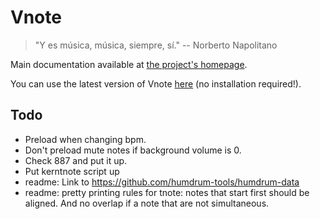 # Vnote

> "Y es música, música, siempre, sí." -- Norberto Napolitano

Main documentation available at [the project's homepage](https://fpereiro.github.io/vnote/).

You can use the latest version of Vnote [here](https://fpereiro.github.io/vnote/vnote/vnote.html) (no installation required!).

## Todo

- Preload when changing bpm.
- Don't preload mute notes if background volume is 0.
- Check 887 and put it up.
- Put kerntnote script up
- readme: Link to https://github.com/humdrum-tools/humdrum-data
- readme: pretty printing rules for tnote: notes that start first should be aligned. And no overlap if a note that are not simultaneous.
